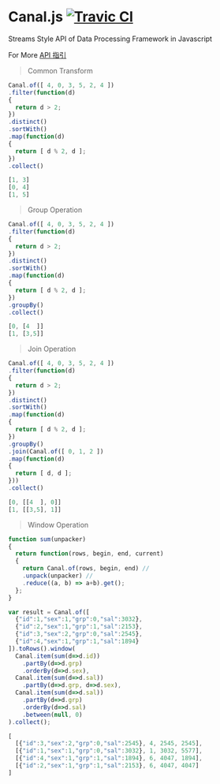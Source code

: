 Canal.js [![Travic CI](https://travis-ci.org/KerneLab/Canal.svg?branch=master)](https://travis-ci.org/KerneLab/Canal)
=========================
Streams Style API of Data Processing Framework in Javascript

For More [API 指引](https://github.com/KerneLab/Canal/wiki/API_Reference_CN)

> Common Transform

```js
Canal.of([ 4, 0, 3, 5, 2, 4 ])
.filter(function(d)
{
  return d > 2;
})
.distinct()
.sortWith()
.map(function(d)
{
  return [ d % 2, d ];
})
.collect()
```
```js
[1, 3]
[0, 4]
[1, 5]
```

> Group Operation

```js
Canal.of([ 4, 0, 3, 5, 2, 4 ])
.filter(function(d)
{
  return d > 2;
})
.distinct()
.sortWith()
.map(function(d)
{
  return [ d % 2, d ];
})
.groupBy()
.collect()
```
```js
[0, [4  ]]
[1, [3,5]]
```

> Join Operation

```js
Canal.of([ 4, 0, 3, 5, 2, 4 ])
.filter(function(d)
{
  return d > 2;
})
.distinct()
.sortWith()
.map(function(d)
{
  return [ d % 2, d ];
})
.groupBy()
.join(Canal.of([ 0, 1, 2 ])
.map(function(d)
{
  return [ d, d ];
}))
.collect()
```
```js
[0, [[4  ], 0]]
[1, [[3,5], 1]]
```

> Window Operation

```js
function sum(unpacker)
{
  return function(rows, begin, end, current)
  {
    return Canal.of(rows, begin, end) //
    .unpack(unpacker) //
    .reduce((a, b) => a+b).get();
  };
}

var result = Canal.of([
  {"id":1,"sex":1,"grp":0,"sal":3032},
  {"id":2,"sex":1,"grp":1,"sal":2153},
  {"id":3,"sex":2,"grp":0,"sal":2545},
  {"id":4,"sex":1,"grp":1,"sal":1894}
]).toRows().window(
  Canal.item(sum(d=>d.id))
    .partBy(d=>d.grp)
    .orderBy(d=>d.sex),
  Canal.item(sum(d=>d.sal))
    .partBy(d=>d.grp, d=>d.sex),
  Canal.item(sum(d=>d.sal))
    .partBy(d=>d.grp)
    .orderBy(d=>d.sal)
    .between(null, 0)
).collect();
```
```js
[
  [{"id":3,"sex":2,"grp":0,"sal":2545}, 4, 2545, 2545],
  [{"id":1,"sex":1,"grp":0,"sal":3032}, 1, 3032, 5577],
  [{"id":4,"sex":1,"grp":1,"sal":1894}, 6, 4047, 1894],
  [{"id":2,"sex":1,"grp":1,"sal":2153}, 6, 4047, 4047]
]
```
